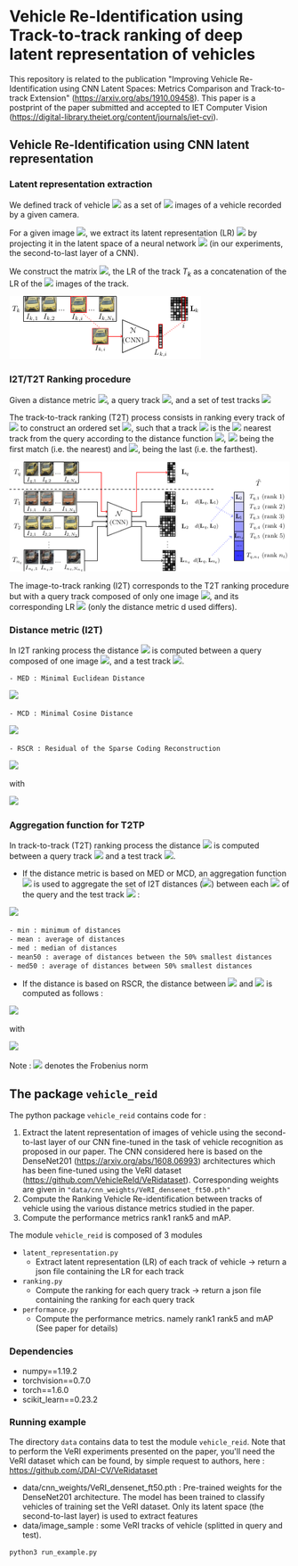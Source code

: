 # Vehicle Re-Identification using Track-to-track ranking of deep latent representation of vehicles

This repository is related to the publication "Improving Vehicle Re-Identification using CNN Latent Spaces: Metrics Comparison and Track-to-track Extension" (https://arxiv.org/abs/1910.09458). This paper is a postprint of the paper submitted and accepted to IET Computer Vision (https://digital-library.theiet.org/content/journals/iet-cvi).

## Vehicle Re-Identification using CNN latent representation

### Latent representation extraction

We defined track of vehicle <img src="https://render.githubusercontent.com/render/math?math=T_k=\{I_{k,1}, ..., I_{k,N_k}\}"> as a set of <img src="https://render.githubusercontent.com/render/math?math=N_k"> images of a vehicle recorded by a given camera. 


For a given image <img src="https://render.githubusercontent.com/render/math?math=I_{k,i}\in \mathbb{R}^{n\times m}">, we extract its latent representation (LR) <img src="https://render.githubusercontent.com/render/math?math=L_{k,i} \in \mathbb{R}^{f}"> by projecting it in the latent space of a neural network <img src="https://render.githubusercontent.com/render/math?math=\mathcal{N}"> (in our experiments, the second-to-last layer of a CNN).

We construct the matrix <img src="https://render.githubusercontent.com/render/math?math=\mathbf{L}_{k}=[L_{k,1}, ..., L_{k,N_k}] \in \mathbb{R}^{f\times N_k}">, the LR of the track $T_k$ as a concatenation of the LR of the <img src="https://render.githubusercontent.com/render/math?math=N_k"> images of the track.

![alt](img/lr_extraction_one.png)

### I2T/T2T Ranking procedure

Given a distance metric <img src="https://render.githubusercontent.com/render/math?math=d(.)">, a query track <img src="https://render.githubusercontent.com/render/math?math=T_q">, and a set of test tracks <img src="https://render.githubusercontent.com/render/math?math=\mathcal{T}=\{T_1, ..., T_{n_t}\}">

The track-to-track ranking (T2T) process consists in ranking every track of <img src="https://render.githubusercontent.com/render/math?math=\mathcal{T}"> to construct an ordered set <img src="https://render.githubusercontent.com/render/math?math=\tilde{\mathcal{T}}_q = \{T_{q,1}, ..., T_{q,N_t}\}">, such that a track <img src="https://render.githubusercontent.com/render/math?math=T_{q,i}"> is the <img src="https://render.githubusercontent.com/render/math?math=i^{th}"> nearest track from the query according to the distance function <img src="https://render.githubusercontent.com/render/math?math=d(.)">, <img src="https://render.githubusercontent.com/render/math?math=T_{q, 1}"> being the first match (i.e. the nearest) and <img src="https://render.githubusercontent.com/render/math?math=T_{q, N_t}">, being the last (i.e. the farthest).

![alt](img/LR_extraction_2.png)

The image-to-track ranking (I2T) corresponds to the T2T ranking procedure but with a query track composed of only one image <img src="https://render.githubusercontent.com/render/math?math=T_q = I_q">, and its corresponding LR <img src="https://render.githubusercontent.com/render/math?math=L_q"> (only the distance metric d used differs). 

### Distance metric (I2T)

In I2T ranking process the distance <img src="https://render.githubusercontent.com/render/math?math=d(.)"> is computed between a query composed of one image <img src="https://render.githubusercontent.com/render/math?math=L_{q}">, and a test track <img src="https://render.githubusercontent.com/render/math?math=\mathbf{L}_r = \{L_{r, 1}, ..., L_{r, n_t}\}">.


    - MED : Minimal Euclidean Distance

 <img src="https://render.githubusercontent.com/render/math?math=d(L_{q}, \mathbf{L}_r) = \underset{i \in \{1, ..., N_r\}}{min} (|| L_q - L_{r,i} ||_2)">

    - MCD : Minimal Cosine Distance

<img src="https://render.githubusercontent.com/render/math?math=d(L_{q}, \mathbf{L}_r) = \underset{i \in \{1, ..., N_r\}}{min}  (1 - \frac{L_q^\top L_{r, i}}{|| L_q ||_2  || L_{r,i} ||_2} )"> 

    - RSCR : Residual of the Sparse Coding Reconstruction
  
<img src="https://render.githubusercontent.com/render/math?math=d(L_q, \mathbf{L}_r ) = {|| L_q -  \mathbf{L}_r \Gamma_{q,r} ||_2}^2">

with 

<img src="https://render.githubusercontent.com/render/math?math={\Gamma}_{q,r} = \underset{\tilde{\Gamma}_{q,r}}{\mathrm{argmin}} ( {|| L_{q} -  \mathbf{L}_r \tilde{\Gamma}_{q,r} ||_2}^2  %2B \alpha || \tilde{\Gamma}_{q,r} ||_1)">


### Aggregation function for T2TP

In track-to-track (T2T) ranking process the distance <img src="https://render.githubusercontent.com/render/math?math=d(.)"> is computed between a query track <img src="https://render.githubusercontent.com/render/math?math=\mathbf{L}_{q} = \{L_{q, 1}, ..., L_{q, n_q}\}"> and a test track <img src="https://render.githubusercontent.com/render/math?math=\mathbf{L}_r = \{L_{r, 1}, ..., L_{r, n_t}\}">. 

- If the distance metric is based on MED or MCD, an aggregation function <img src="https://render.githubusercontent.com/render/math?math=agg(.)"> is used to aggregate the set of I2T distances (<img src="https://render.githubusercontent.com/render/math?math=d_{i2t}(.)">) between each <img src="https://render.githubusercontent.com/render/math?math=L_{q, i}"> of the query and the test track <img src="https://render.githubusercontent.com/render/math?math=\mathbf{L}_r"> : 

<img src="https://render.githubusercontent.com/render/math?math=d(\mathbf{L}_q, \mathbf{L}_r) = agg ( \{ d_{i2t}(L_{q,1}, \mathbf{L}_r), ...,  d_{i2t}(L_{q,n_q}, \mathbf{L}_{r}) \} ) ">

    - min : minimum of distances
    - mean : average of distances
    - med : median of distances
    - mean50 : average of distances between the 50% smallest distances
    - med50 : average of distances between 50% smallest distances

- If the distance is based on RSCR, the distance between <img src="https://render.githubusercontent.com/render/math?math=\mathbf{L}_{q}"> and <img src="https://render.githubusercontent.com/render/math?math=\mathbf{L}_r "> is computed as follows : 


<img src="https://render.githubusercontent.com/render/math?math=d(\mathbf{L}_q, \mathbf{L}_r ) = || \mathbf{L}_q -  \mathbf{L}_r \mathbf{\Gamma}_{q,r} ||_F">

with 

<img src="https://render.githubusercontent.com/render/math?math={\Gamma}_{q_i,r} = \underset{\tilde{\Gamma}_{q_i,r}}{\mathrm{argmin}} ( {|| L_{q,i} -  \mathbf{L}_r \tilde{\Gamma}_{q_i,r} ||_2}^2  %2B \alpha || \tilde{\Gamma}_{q_i,r} ||_1)">

Note : <img src="https://render.githubusercontent.com/render/math?math=||.||_F"> denotes the Frobenius norm

## The package ```vehicle_reid```

The python package ```vehicle_reid``` contains code for :
1. Extract the latent representation of images of vehicle using the second-to-last layer of our CNN fine-tuned in the task of vehicle recognition as proposed in our paper. The CNN considered here is based on the DenseNet201 (https://arxiv.org/abs/1608.06993) architectures which has been fine-tuned using the VeRI dataset (https://github.com/VehicleReId/VeRidataset). Corresponding weights are given in ```"data/cnn_weights/VeRI_densenet_ft50.pth"```
2. Compute the Ranking Vehicle Re-identification between tracks of vehicle using the various distance metrics studied in the paper. 
3. Compute the performance metrics rank1 rank5 and mAP.


The module ```vehicle_reid``` is composed of 3 modules 
- ```latent_representation.py```
    - Extract latent representation (LR) of each track of vehicle -> return a json file containing the LR for each track
- ```ranking.py```
    - Compute the ranking for each query track -> return a json file containing the ranking for each query track
- ```performance.py```
    - Compute the performance metrics. namely rank1 rank5 and mAP (See paper for details)

### Dependencies
- numpy==1.19.2
- torchvision==0.7.0
- torch==1.6.0
- scikit_learn==0.23.2

### Running example 
The directory ```data``` contains data to test the module ```vehicle_reid```. Note that to perform the VeRI experiments presented on the paper, you'll need the VeRI dataset which can be found, by simple request to authors, here : https://github.com/JDAI-CV/VeRidataset

- data/cnn_weights/VeRI_densenet_ft50.pth : Pre-trained weights for the DenseNet201 architecture. The model has been trained to classify vehicles of training set the VeRI dataset. Only its latent space (the second-to-last layer) is used to extract features
- data/image_sample : some VeRI tracks of vehicle (splitted in query and test). 

``` 
python3 run_example.py
```








